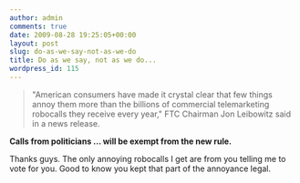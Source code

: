 ```yaml
---
author: admin
comments: true
date: 2009-08-28 19:25:05+00:00
layout: post
slug: do-as-we-say-not-as-we-do
title: Do as we say, not as we do...
wordpress_id: 115
---
```


> "American consumers have made it crystal clear that few things annoy them more than the billions of commercial telemarketing robocalls they receive every year," FTC Chairman Jon Leibowitz said in a news release.



**Calls from politicians ... will be exempt from the new rule.**

Thanks guys. The only annoying robocalls I get are from you telling me to vote for you. Good to know you kept that part of the annoyance legal.
